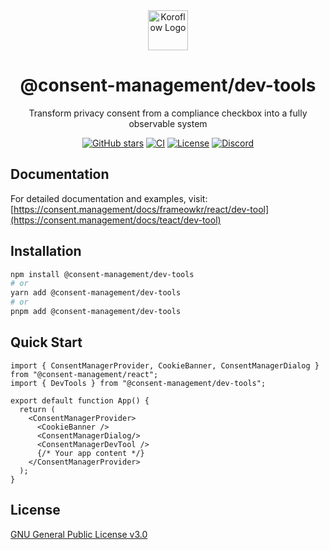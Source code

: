 <div align="center">
   <img src="https://koroflow.com/logo-icon.png" alt="Koroflow Logo" width="64" height="64" />
  <h1>@consent-management/dev-tools</h1>
  <p>Transform privacy consent from a compliance checkbox into a fully observable system</p>

  [![GitHub stars](https://img.shields.io/github/stars/consent-management?style=flat-square)](https://github.com/koroflow/consent-management)
  [![CI](https://img.shields.io/github/actions/workflow/status/consent-management/ci.yml?style=flat-square)](https://github.com/koroflow/consent-management/actions/workflows/ci.yml)
  [![License](https://img.shields.io/badge/license-GPL--3.0-blue.svg?style=flat-square)](LICENSE)
  [![Discord](https://img.shields.io/discord/1312171102268690493?style=flat-square)](https://discord.gg/koroflow)
</div>

## Documentation

For detailed documentation and examples, visit:
[https://consent.management/docs/frameowkr/react/dev-tool](https://consent.management/docs/teact/dev-tool)

## Installation

```bash
npm install @consent-management/dev-tools
# or
yarn add @consent-management/dev-tools
# or
pnpm add @consent-management/dev-tools
```

## Quick Start

```tsx
import { ConsentManagerProvider, CookieBanner, ConsentManagerDialog } from "@consent-management/react";
import { DevTools } from "@consent-management/dev-tools";

export default function App() {
  return (
    <ConsentManagerProvider>
      <CookieBanner />
      <ConsentManagerDialog/>
      <ConsentManagerDevTool />
      {/* Your app content */}
    </ConsentManagerProvider>
  );
}
```

## License

[GNU General Public License v3.0](https://github.com/koroflow/consent-management/blob/main/LICENSE)
